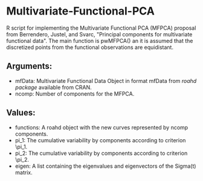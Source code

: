 # Multivariate-Functional-PCA
R script for implementing the Multivariate Functional PCA (MFPCA) proposal from Berrendero, Justel, and Svarc, "Principal components for multivariate functional data".
The main function is pwMFPCA() an it is assumed that the discretized points from the functional observations are equidistant.

## Arguments: 
- mfData: Multivariate Functional Data Object in format mfData from *roahd package* available from CRAN.
- ncomp: Number of components for the MFPCA.

## Values:
- functions: A roahd object with the new curves represented by ncomp components.
- pi_1: The cumulative variability by components according to criterion \pi_1.
- pi_2: The cumulative variability by components according to criterion \pi_2.
- eigen: A list containing the eigenvalues and eigenvectors of the Sigma(t) matrix.
